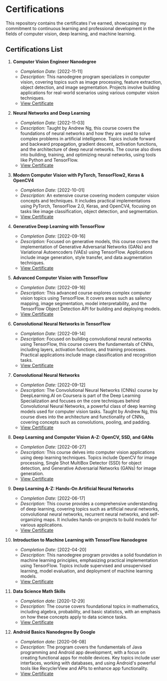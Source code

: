 # Certifications

This repository contains the certificates I've earned, showcasing my commitment to continuous learning and professional development in the fields of computer vision, deep learning, and machine learning.

## Certifications List

1. **Computer Vision Engineer Nanodegree**
	- *Completion Date:* [2022-11-11]
	- *Description:* This nanodegree program specializes in computer vision, covering topics such as image processing, feature extraction, object detection, and image segmentation. Projects involve building applications for real-world scenarios using various computer vision techniques.
	- [View Certificate](./certificates/Computer_Vision_Engineer_Nanodegree.pdf)

2. **Neural Networks and Deep Learning**
	- *Completion Date:* [2022-11-03]
	- *Description:* Taught by Andrew Ng, this course covers the foundations of neural networks and how they are used to solve complex problems in artificial intelligence. Topics include forward and backward propagation, gradient descent, activation functions, and the architecture of deep neural networks. The course also dives into building, training, and optimizing neural networks, using tools like Python and TensorFlow.
	- [View Certificate](./certificates/Neural_Networks_and_Deep_Learning.pdf)

3. **Modern Computer Vision with PyTorch, TensorFlow2, Keras & OpenCV4**
	- *Completion Date:* [2022-10-01]
	- *Description:* An extensive course covering modern computer vision concepts and techniques. It includes practical implementations using PyTorch, TensorFlow 2.0, Keras, and OpenCV4, focusing on tasks like image classification, object detection, and segmentation.
	- [View Certificate](./certificates/Modern_Computer_Vision_PyTorch_TensorFlow2_Keras_OpenCV4.pdf)

4. **Generative Deep Learning with TensorFlow**
	- *Completion Date:* [2022-09-16]
	- *Description:* Focused on generative models, this course covers the implementation of Generative Adversarial Networks (GANs) and Variational Autoencoders (VAEs) using TensorFlow. Applications include image generation, style transfer, and data augmentation techniques.
	- [View Certificate](./certificates/Generative_Deep_Learning_with_TensorFlow.pdf)

5. **Advanced Computer Vision with TensorFlow**
	- *Completion Date:* [2022-09-16]
	- *Description:* This advanced course explores complex computer vision topics using TensorFlow. It covers areas such as saliency mapping, image segmentation, model interpretability, and the TensorFlow Object Detection API for building and deploying models.
	- [View Certificate](./certificates/Advanced_Computer_Vision_with_TensorFlow.pdf)

6. **Convolutional Neural Networks in TensorFlow**
	- *Completion Date:* [2022-09-14]
	- *Description:* Focused on building convolutional neural networks using TensorFlow, this course covers the fundamentals of CNNs, including layers, activation functions, and training processes. Practical applications include image classification and recognition tasks.
	- [View Certificate](./certificates/Convolutional_Neural_Networks_in_TensorFlow.pdf)

7. **Convolutional Neural Networks**
	- *Completion Date:* [2022-09-12]
	- *Description:* The Convolutional Neural Networks (CNNs) course by DeepLearning.AI on Coursera is part of the Deep Learning Specialization and focuses on the core techniques behind Convolutional Neural Networks, a powerful class of deep learning models used for computer vision tasks. Taught by Andrew Ng, this course dives into the architecture and functionality of CNNs, covering concepts such as convolutions, pooling, and padding.
	- [View Certificate](./certificates/Convolutional_Neural_Networks.pdf)

8. **Deep Learning and Computer Vision A-Z: OpenCV, SSD, and GANs**
	- *Completion Date:* [2022-06-27]
	- *Description:* This course delves into computer vision applications using deep learning techniques. Topics include OpenCV for image processing, Single Shot MultiBox Detector (SSD) for object detection, and Generative Adversarial Networks (GANs) for image generation.
	- [View Certificate](./certificates/Deep_Learning_and_Computer_Vision_A-Z_OpenCV_SSD_and_GANs.pdf)

9. **Deep Learning A-Z: Hands-On Artificial Neural Networks**
	- *Completion Date:* [2022-06-17]
	- *Description:* This course provides a comprehensive understanding of deep learning, covering topics such as artificial neural networks, convolutional neural networks, recurrent neural networks, and self-organizing maps. It includes hands-on projects to build models for various applications.
	- [View Certificate](./certificates/Deep_Learning_A-Z_Hands-On_Artificial_Neural_Networks.pdf)

10. **Introduction to Machine Learning with TensorFlow Nanodegree**
	- *Completion Date:* [2022-04-20]
	- *Description:* This nanodegree program provides a solid foundation in machine learning principles, emphasizing practical implementation using TensorFlow. Topics include supervised and unsupervised learning, model evaluation, and deployment of machine learning models.
	- [View Certificate](./certificates/Introduction_to_Machine_Learning_with_TensorFlow_Nanodegree.pdf)

11. **Data Science Math Skills**
	- *Completion date:* [2020-12-29]
	- *Description:* The course covers foundational topics in mathematics, including algebra, probability, and basic statistics, with an emphasis on how these concepts apply to data science tasks.
	- [View Certificate](./certificates/Data_Science_Math_Skills.pdf)

12. **Android Basics Nanodegree By Google**
	- *Completion date:* [2020-06-08]
	- *Description:* The program covers the fundamentals of Java programming and Android app development, with a focus on creating functional apps for mobile devices. Key topics include user interfaces, working with databases, and using Android's powerful tools like RecyclerView and APIs to enhance app functionality.
	- [View Certificate](./certificates/Android_Basics_Nanodegree_By_Google.pdf)
